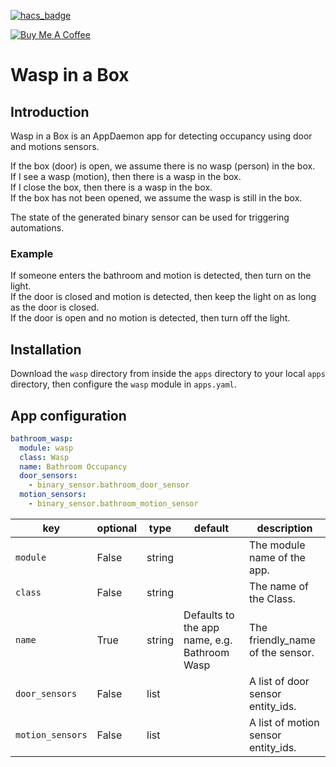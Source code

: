 [![hacs_badge](https://img.shields.io/badge/HACS-Default-orange.svg)](https://github.com/custom-components/hacs)

<a href="https://www.buymeacoffee.com/wernerhp" target="_blank"><img src="https://www.buymeacoffee.com/assets/img/custom_images/orange_img.png" alt="Buy Me A Coffee" style="height: auto !important;width: auto !important;" ></a>

# Wasp in a Box

## Introduction
Wasp in a Box is an AppDaemon app for detecting occupancy using door and motions sensors.

If the box (door) is open, we assume there is no wasp (person) in the box.  
If I see a wasp (motion), then there is a wasp in the box.  
If I close the box, then there is a wasp in the box.  
If the box has not been opened, we assume the wasp is still in the box.  
  
The state of the generated binary sensor can be used for triggering automations.

### Example
If someone enters the bathroom and motion is detected, then turn on the light.  
If the door is closed and motion is detected, then keep the light on as long as the door is closed.  
If the door is open and no motion is detected, then turn off the light.  

## Installation
Download the `wasp` directory from inside the `apps` directory to your local `apps` directory, then configure the `wasp` module in `apps.yaml`.

## App configuration
```yaml
bathroom_wasp:
  module: wasp
  class: Wasp
  name: Bathroom Occupancy
  door_sensors:
    - binary_sensor.bathroom_door_sensor
  motion_sensors:
    - binary_sensor.bathroom_motion_sensor
```

key | optional | type | default | description
-- | -- | -- | -- | --
`module` | False | string | | The module name of the app.
`class` | False | string | | The name of the Class.
`name` | True | string | Defaults to the app name, e.g. Bathroom Wasp | The friendly_name of the sensor. 
`door_sensors` | False | list | | A list of door sensor entity_ids.
`motion_sensors` | False | list | | A list of motion sensor entity_ids.
